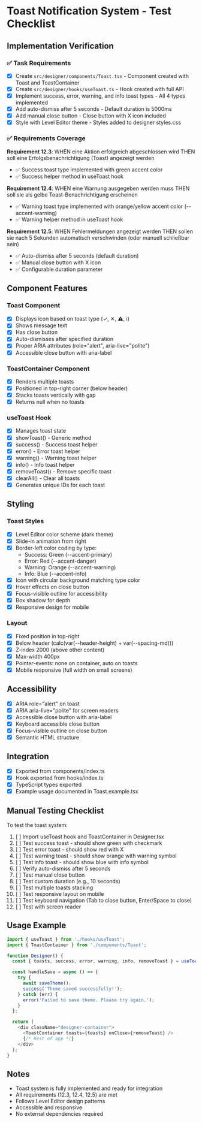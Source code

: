 # Toast Notification System - Test Checklist

## Implementation Verification

### ✅ Task Requirements
- [x] Create `src/designer/components/Toast.tsx` - Component created with Toast and ToastContainer
- [x] Create `src/designer/hooks/useToast.ts` - Hook created with full API
- [x] Implement success, error, warning, and info toast types - All 4 types implemented
- [x] Add auto-dismiss after 5 seconds - Default duration is 5000ms
- [x] Add manual close button - Close button with X icon included
- [x] Style with Level Editor theme - Styles added to designer styles.css

### ✅ Requirements Coverage

**Requirement 12.3**: WHEN eine Aktion erfolgreich abgeschlossen wird THEN soll eine Erfolgsbenachrichtigung (Toast) angezeigt werden
- ✅ Success toast type implemented with green accent color
- ✅ Success helper method in useToast hook

**Requirement 12.4**: WHEN eine Warnung ausgegeben werden muss THEN soll sie als gelbe Toast-Benachrichtigung erscheinen
- ✅ Warning toast type implemented with orange/yellow accent color (--accent-warning)
- ✅ Warning helper method in useToast hook

**Requirement 12.5**: WHEN Fehlermeldungen angezeigt werden THEN sollen sie nach 5 Sekunden automatisch verschwinden (oder manuell schließbar sein)
- ✅ Auto-dismiss after 5 seconds (default duration)
- ✅ Manual close button with X icon
- ✅ Configurable duration parameter

## Component Features

### Toast Component
- [x] Displays icon based on toast type (✓, ✕, ⚠, ℹ)
- [x] Shows message text
- [x] Has close button
- [x] Auto-dismisses after specified duration
- [x] Proper ARIA attributes (role="alert", aria-live="polite")
- [x] Accessible close button with aria-label

### ToastContainer Component
- [x] Renders multiple toasts
- [x] Positioned in top-right corner (below header)
- [x] Stacks toasts vertically with gap
- [x] Returns null when no toasts

### useToast Hook
- [x] Manages toast state
- [x] showToast() - Generic method
- [x] success() - Success toast helper
- [x] error() - Error toast helper
- [x] warning() - Warning toast helper
- [x] info() - Info toast helper
- [x] removeToast() - Remove specific toast
- [x] clearAll() - Clear all toasts
- [x] Generates unique IDs for each toast

## Styling

### Toast Styles
- [x] Level Editor color scheme (dark theme)
- [x] Slide-in animation from right
- [x] Border-left color coding by type:
  - Success: Green (--accent-primary)
  - Error: Red (--accent-danger)
  - Warning: Orange (--accent-warning)
  - Info: Blue (--accent-info)
- [x] Icon with circular background matching type color
- [x] Hover effects on close button
- [x] Focus-visible outline for accessibility
- [x] Box shadow for depth
- [x] Responsive design for mobile

### Layout
- [x] Fixed position in top-right
- [x] Below header (calc(var(--header-height) + var(--spacing-md)))
- [x] Z-index 2000 (above other content)
- [x] Max-width 400px
- [x] Pointer-events: none on container, auto on toasts
- [x] Mobile responsive (full width on small screens)

## Accessibility

- [x] ARIA role="alert" on toast
- [x] ARIA aria-live="polite" for screen readers
- [x] Accessible close button with aria-label
- [x] Keyboard accessible close button
- [x] Focus-visible outline on close button
- [x] Semantic HTML structure

## Integration

- [x] Exported from components/index.ts
- [x] Hook exported from hooks/index.ts
- [x] TypeScript types exported
- [x] Example usage documented in Toast.example.tsx

## Manual Testing Checklist

To test the toast system:

1. [ ] Import useToast hook and ToastContainer in Designer.tsx
2. [ ] Test success toast - should show green with checkmark
3. [ ] Test error toast - should show red with X
4. [ ] Test warning toast - should show orange with warning symbol
5. [ ] Test info toast - should show blue with info symbol
6. [ ] Verify auto-dismiss after 5 seconds
7. [ ] Test manual close button
8. [ ] Test custom duration (e.g., 10 seconds)
9. [ ] Test multiple toasts stacking
10. [ ] Test responsive layout on mobile
11. [ ] Test keyboard navigation (Tab to close button, Enter/Space to close)
12. [ ] Test with screen reader

## Usage Example

```typescript
import { useToast } from './hooks/useToast';
import { ToastContainer } from './components/Toast';

function Designer() {
  const { toasts, success, error, warning, info, removeToast } = useToast();

  const handleSave = async () => {
    try {
      await saveTheme();
      success('Theme saved successfully!');
    } catch (err) {
      error('Failed to save theme. Please try again.');
    }
  };

  return (
    <div className="designer-container">
      <ToastContainer toasts={toasts} onClose={removeToast} />
      {/* Rest of app */}
    </div>
  );
}
```

## Notes

- Toast system is fully implemented and ready for integration
- All requirements (12.3, 12.4, 12.5) are met
- Follows Level Editor design patterns
- Accessible and responsive
- No external dependencies required
